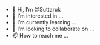 - 👋 Hi, I’m @Suttaruk
- 👀 I’m interested in ...
- 🌱 I’m currently learning ...
- 💞️ I’m looking to collaborate on ...
- 📫 How to reach me ...

<!---
Suttaruk/Suttaruk is a ✨ special ✨ repository because its `README.md` (this file) appears on your GitHub profile.
You can click the Preview link to take a look at your changes.
--->
